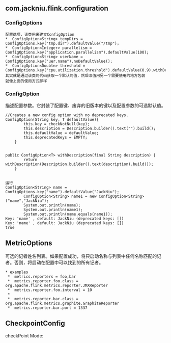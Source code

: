 ## com.jackniu.flink.configuration
### ConfigOptions
    配置选项，该类用来建立ConfigOption
    *  ConfigOption<String> tempDirs = ConfigOptions.key("tmp.dir").defaultValue("/tmp");
    *  ConfigOption<Integer> parallelism = ConfigOptions.key("application.parallelism").defaultValue(100);
    *  ConfigOption<String> userName = ConfigOptions.key("uer.name").noDefaultValue();
    *  ConfigOption<Double> threshold = ConfigOptions.key("cpu.utilization.threshold").defaultValue(0.9).withDeprecatedKeys("cpu.threshold");
    其实就是通过该类的代码获取一个默认的值，然后改值用另一个需要使用的地方包装
    就像上面的使用方式那样

### ConfigOption
描述配置参数。它封装了配置键、废弃的旧版本的键以及配置参数的可选默认值。

    //Creates a new config option with no deprecated keys. 
    ConfigOption(String key, T defaultValue){
            this.key = checkNotNull(key);
            this.description = Description.builder().text("").build();
            this.defaultValue = defaultValue;
            this.deprecatedKeys = EMPTY;
        }
     
    
    public ConfigOption<T> withDescription(final String description) {
            return withDescription(Description.builder().text(description).build());
        }
        
    
    运行
    ConfigOption<String> name = ConfigOptions.key("name").defaultValue("JackNiu");
            ConfigOption<String> name1 = new ConfigOption<String>("name","JackNiu");
            System.out.println(name);
            System.out.println(name1);
            System.out.println(name.equals(name1));
    Key: 'name' , default: JackNiu (deprecated keys: [])
    Key: 'name' , default: JackNiu (deprecated keys: [])
    true
    


## MetricOptions
可选的记者姓名列表。如果配置成功，将只启动名称与列表中任何名称匹配的记者。否则，将启动在配置中可以找到的所有记者。

    * examples
     *  metrics.reporters = foo,bar
     *  metrics.reporter.foo.class = org.apache.flink.metrics.reporter.JMXReporter
     *  metrics.reporter.foo.interval = 10
     *
     *  metrics.reporter.bar.class = org.apache.flink.metrics.graphite.GraphiteReporter
     *  metrics.reporter.bar.port = 1337



## CheckpointConfig
checkPoint Mode:
    
    
    